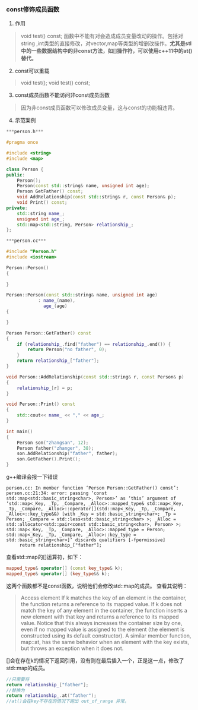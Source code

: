 ### const修饰成员函数

1. 作用
> void test() const; 函数中不能有对会造成成员变量改动的操作。包括对string ,int类型的直接修改，对vector,map等类型的增删改操作。__尤其是stl中的一些数据结构中的非const方法，如[]操作符，可以使用c++11中的at()替代。__

2. const可以重载
> void test();
> void test() const;

3. const成员函数不能访问非const成员函数
> 因为非const成员函数可以修改成员变量，这与const的功能相违背。

4. 示范案例
```c++
***person.h***

#pragma once

#include <string>
#include <map>

class Person {
public:
    Person();
    Person(const std::string& name, unsigned int age);
    Person GetFather() const;
    void AddRelationship(const std::string& r, const Person& p);
    void Print() const;
private:
    std::string name_;
    unsigned int age_;
    std::map<std::string, Person> relationship_;
};

***person.cc***

#include "Person.h"
#include <iostream>

Person::Person()
{
    
}

Person::Person(const std::string& name, unsigned int age)
            : name_(name),
              age_(age)
{

}

Person Person::GetFather() const
{
    if (relationship_.find("father") == relationship_.end()) {
        return Person("no father", 0);
    }
    return relationship_["father"];
}

void Person::AddRelationship(const std::string& r, const Person& p)
{
    relationship_[r] = p;
}

void Person::Print() const
{
    std::cout<< name_ << "," << age_;
}

int main()
{
    Person son("zhangsan", 12);
    Person father("zhanger", 38);
    son.AddRelationship("father", father);
    son.GetFather().Print();
}
```

g++编译会报一下错误
```shell
person.cc: In member function ‘Person Person::GetFather() const’:
person.cc:21:34: error: passing ‘const std::map<std::basic_string<char>, Person>’ as ‘this’ argument of ‘std::map<_Key, _Tp, _Compare, _Alloc>::mapped_type& std::map<_Key, _Tp, _Compare, _Alloc>::operator[](std::map<_Key, _Tp, _Compare, _Alloc>::key_type&&) [with _Key = std::basic_string<char>; _Tp = Person; _Compare = std::less<std::basic_string<char> >; _Alloc = std::allocator<std::pair<const std::basic_string<char>, Person> >; std::map<_Key, _Tp, _Compare, _Alloc>::mapped_type = Person; std::map<_Key, _Tp, _Compare, _Alloc>::key_type = std::basic_string<char>]’ discards qualifiers [-fpermissive]
     return relationship_["father"];
```
查看std::map的[]运算符，如下：
```c++
mapped_type& operator[] (const key_type& k);
mapped_type& operator[] (key_type&& k);
```
这两个函数都不是const函数，说明他们会修改std::map的成员。
查看其说明：
> Access element
If k matches the key of an element in the container, the function returns a reference to its mapped value.
If k does not match the key of any element in the container, the function inserts a new element with that key and returns a reference to its mapped value. Notice that this always increases the container size by one, even if no mapped value is assigned to the element (the element is constructed using its default constructor).
A similar member function, map::at, has the same behavior when an element with the key exists, but throws an exception when it does not.

[]会在存在k的情况下返回引用，没有则在最后插入一个，正是这一点，修改了std::map的成员。

```c++
//只需要将
return relationship_["father"];
//替换为
return relationship_.at("father");
//at()会在key不存在的情况下跑出 out_of_range 异常。